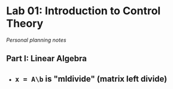 # Lab 01: Introduction to Control Theory

_Personal planning notes_

## Part I: Linear Algebra

- `x = A\b` is "mldivide" (matrix left divide)
	- 
